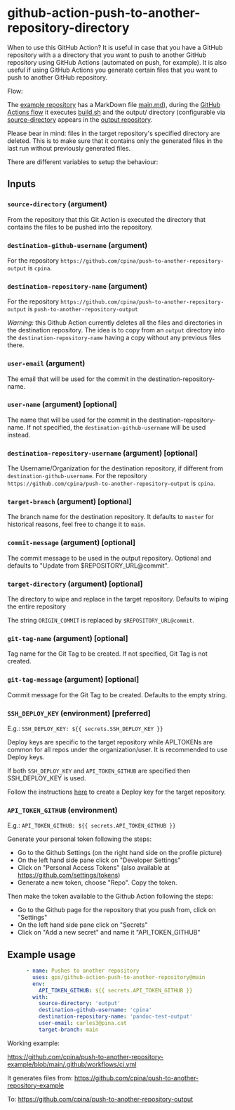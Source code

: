 # github-action-push-to-another-repository-directory

When to use this GitHub Action? It is useful in case that you have a GitHub repository with a a directory that you want to push to another GitHub repository using GitHub Actions (automated on push, for example). It is also useful if using GitHub Actions you generate certain files that you want to push to another GitHub repository.

Flow:

The [example repository](https://github.com/cpina/push-to-another-repository-example) has a MarkDown file [main.md](https://github.com/cpina/push-to-another-repository-example/blob/main/main.md)), during the [GitHub Actions flow](https://github.com/cpina/push-to-another-repository-example/blob/main/.github/workflows/ci.yml#L19) it executes [build.sh](https://github.com/cpina/push-to-another-repository-example/blob/main/build.sh) and the output/ directory (configurable via [source-directory](https://github.com/cpina/push-to-another-repository-example/blob/main/.github/workflows/ci.yml#L27) appears in the [output repository](https://github.com/cpina/push-to-another-repository-output).

Please bear in mind: files in the target repository's specified directory are deleted. This is to make sure that it contains only the generated files in the last run without previously generated files.

There are different variables to setup the behaviour:

## Inputs

### `source-directory` (argument)

From the repository that this Git Action is executed the directory that contains the files to be pushed into the repository.

### `destination-github-username` (argument)

For the repository `https://github.com/cpina/push-to-another-repository-output` is `cpina`.

### `destination-repository-name` (argument)

For the repository `https://github.com/cpina/push-to-another-repository-output` is `push-to-another-repository-output`

*Warning:* this Github Action currently deletes all the files and directories in the destination repository. The idea is to copy from an `output` directory into the `destination-repository-name` having a copy without any previous files there.

### `user-email` (argument)

The email that will be used for the commit in the destination-repository-name.

### `user-name` (argument) [optional]

The name that will be used for the commit in the destination-repository-name. If not specified, the `destination-github-username` will be used instead.

### `destination-repository-username` (argument) [optional]

The Username/Organization for the destination repository, if different from `destination-github-username`. For the repository `https://github.com/cpina/push-to-another-repository-output` is `cpina`.

### `target-branch` (argument) [optional]

The branch name for the destination repository. It defaults to `master` for historical reasons, feel free to change it to `main`.

### `commit-message` (argument) [optional]

The commit message to be used in the output repository. Optional and defaults to "Update from $REPOSITORY_URL@commit".

### `target-directory` (argument) [optional]

The directory to wipe and replace in the target repository.  Defaults to wiping the entire repository

The string `ORIGIN_COMMIT` is replaced by `$REPOSITORY_URL@commit`.

### `git-tag-name` (argument) [optional]

Tag name for the Git Tag to be created. If not specified, Git Tag is not created.

### `git-tag-message` (argument) [optional]

Commit message for the Git Tag to be created. Defaults to the empty string.

### `SSH_DEPLOY_KEY` (environment) [preferred]

E.g.:
  `SSH_DEPLOY_KEY: ${{ secrets.SSH_DEPLOY_KEY }}`

Deploy keys are specific to the target repository while API_TOKENs are common for all repos under the organization/user. It is recommended to use Deploy keys.

If both `SSH_DEPLOY_KEY` and `API_TOKEN_GITHUB` are specified then SSH_DEPLOY_KEY is used.

Follow the instructions [here](https://docs.github.com/en/developers/overview/managing-deploy-keys) to create a Deploy key for the target repository.

### `API_TOKEN_GITHUB` (environment)

E.g.:
  `API_TOKEN_GITHUB: ${{ secrets.API_TOKEN_GITHUB }}`

Generate your personal token following the steps:

* Go to the Github Settings (on the right hand side on the profile picture)
* On the left hand side pane click on "Developer Settings"
* Click on "Personal Access Tokens" (also available at <https://github.com/settings/tokens>)
* Generate a new token, choose "Repo". Copy the token.

Then make the token available to the Github Action following the steps:

* Go to the Github page for the repository that you push from, click on "Settings"
* On the left hand side pane click on "Secrets"
* Click on "Add a new secret" and name it "API_TOKEN_GITHUB"

## Example usage

```yaml
      - name: Pushes to another repository
        uses: gps/github-action-push-to-another-repository@main
        env:
          API_TOKEN_GITHUB: ${{ secrets.API_TOKEN_GITHUB }}
        with:
          source-directory: 'output'
          destination-github-username: 'cpina'
          destination-repository-name: 'pandoc-test-output'
          user-email: carles3@pina.cat
          target-branch: main
```

Working example:

<https://github.com/cpina/push-to-another-repository-example/blob/main/.github/workflows/ci.yml>

It generates files from:
<https://github.com/cpina/push-to-another-repository-example>

To:
<https://github.com/cpina/push-to-another-repository-output>
